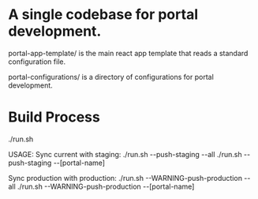 # A single codebase for portal development.

portal-app-template/ is the main react app template that reads a standard configuration file.

portal-configurations/ is a directory of configurations for portal development.

# Build Process
./run.sh

USAGE:
   Sync current with staging:
     ./run.sh --push-staging --all
     ./run.sh --push-staging --[portal-name]

   Sync production with production:
     ./run.sh --WARNING-push-production --all
     ./run.sh --WARNING-push-production --[portal-name]